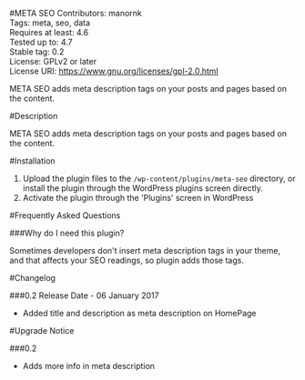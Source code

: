 #META SEO
Contributors: manornk <br />
Tags: meta, seo, data <br />
Requires at least: 4.6 <br />
Tested up to: 4.7 <br />
Stable tag: 0.2 <br />
License: GPLv2 or later <br />
License URI: https://www.gnu.org/licenses/gpl-2.0.html <br />

META SEO adds meta description tags on your posts and pages based on the content.

#Description

META SEO adds meta description tags on your posts and pages based on the content.

#Installation

1. Upload the plugin files to the `/wp-content/plugins/meta-seo` directory, or install the plugin through the WordPress plugins screen directly.
1. Activate the plugin through the 'Plugins' screen in WordPress


#Frequently Asked Questions

###Why do I need this plugin?

Sometimes developers don't insert meta description tags in your theme, and that affects your SEO readings, so plugin adds those tags.

#Changelog

###0.2
Release Date - 06 January 2017
* Added title and description as meta description on HomePage

#Upgrade Notice

###0.2
* Adds more info in meta description

